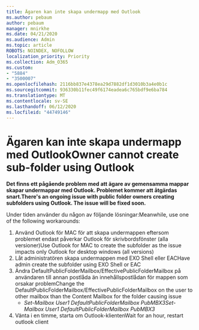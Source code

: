 ```yaml
---
title: Ägaren kan inte skapa undermapp med Outlook
ms.author: pebaum
author: pebaum
manager: mnirkhe
ms.date: 04/21/2020
ms.audience: Admin
ms.topic: article
ROBOTS: NOINDEX, NOFOLLOW
localization_priority: Priority
ms.collection: Adm_O365
ms.custom:
- "5884"
- "3500007"
ms.openlocfilehash: 2116bb837e4378ea29d7882df1d3010b3a4e0b1c
ms.sourcegitcommit: 936330b11fec49f6174eadea6c765bdf9e6ba784
ms.translationtype: MT
ms.contentlocale: sv-SE
ms.lasthandoff: 06/12/2020
ms.locfileid: "44749146"
---
```

# <a name="owner-cannot-create-sub-folder-using-outlook"></a><span data-ttu-id="cb261-102">Ägaren kan inte skapa undermapp med Outlook</span><span class="sxs-lookup"><span data-stu-id="cb261-102">Owner cannot create sub-folder using Outlook</span></span>

<span data-ttu-id="cb261-103">**Det finns ett pågående problem med att ägare av gemensamma mappar skapar undermappar med Outlook. Problemet kommer att åtgärdas snart.**</span><span class="sxs-lookup"><span data-stu-id="cb261-103">**There's an ongoing issue with public folder owners creating subfolders using Outlook. The issue will be fixed soon.**</span></span>

<span data-ttu-id="cb261-104">Under tiden använder du någon av följande lösningar:</span><span class="sxs-lookup"><span data-stu-id="cb261-104">Meanwhile, use one of the following workarounds:</span></span>

1. <span data-ttu-id="cb261-105">Använd Outlook för MAC för att skapa undermappen eftersom problemet endast påverkar Outlook för skrivbordsfönster (alla versioner)</span><span class="sxs-lookup"><span data-stu-id="cb261-105">Use Outlook for MAC to create the subfolder as the issue impacts only Outlook for desktop windows (all versions)</span></span>
2. <span data-ttu-id="cb261-106">Låt administratören skapa undermappen med EXO Shell eller EAC</span><span class="sxs-lookup"><span data-stu-id="cb261-106">Have admin create the subfolder using EXO Shell or EAC</span></span>
3. <span data-ttu-id="cb261-107">Ändra DefaultPublicFolderMailbox/EffectivePublicFolderMailbox på användaren till annan postlåda än innehållspostlådan för mappen som orsakar problem</span><span class="sxs-lookup"><span data-stu-id="cb261-107">Change the DefaultPublicFolderMailbox/EffectivePublicFolderMailbox on the user to other mailbox than the Content Mailbox for the folder causing issue</span></span>  
    - <span data-ttu-id="cb261-108">*Set-Mailbox User1 DefaultPublicFolderMailbox PubMBX3*</span><span class="sxs-lookup"><span data-stu-id="cb261-108">*Set-Mailbox User1 DefaultPublicFolderMailbox PubMBX3*</span></span>
4. <span data-ttu-id="cb261-109">Vänta i en timme, starta om Outlook-klienten</span><span class="sxs-lookup"><span data-stu-id="cb261-109">Wait for an hour, restart outlook client</span></span>